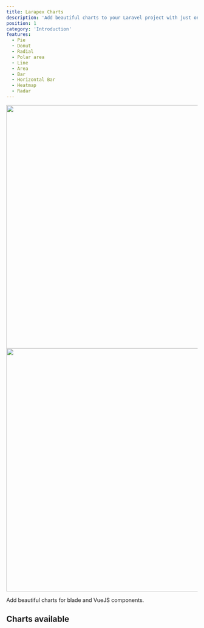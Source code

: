 ```yaml
---
title: Larapex Charts
description: 'Add beautiful charts to your Laravel project with just one facade.'
position: 1
category: 'Introduction'
features:
  - Pie
  - Donut
  - Radial
  - Polar area
  - Line
  - Area
  - Bar
  - Horizontal Bar
  - Heatmap
  - Radar
---
```


<img src="https://banners.beyondco.de/Larapex%20Charts.png?theme=light&packageManager=composer+require&packageName=arielmejiadev%2Flarapex-charts&pattern=current&style=style_1&description=Generate+charts+with+just+one+facade.&md=1&showWatermark=0&fontSize=100px&images=https%3A%2F%2Flaravel.com%2Fimg%2Flogomark.min.svg" class="light-img" width="1280" height="640" alt=""/>

<img src="https://banners.beyondco.de/Larapex%20Charts.png?theme=dark&packageManager=composer+require&packageName=arielmejiadev%2Flarapex-charts&pattern=current&style=style_1&description=Generate+charts+with+just+one+facade.&md=1&showWatermark=0&fontSize=100px&images=https%3A%2F%2Flaravel.com%2Fimg%2Flogomark.min.svg" class="dark-img" width="1280" height="640" alt=""/>

Add beautiful charts for blade and VueJS components.

<downloads-celebration text="Larapex Charts already has more than 5,000 downloads."></downloads-celebration>

<cards language="english"></cards>

## Charts available

<list :items="features"></list>
